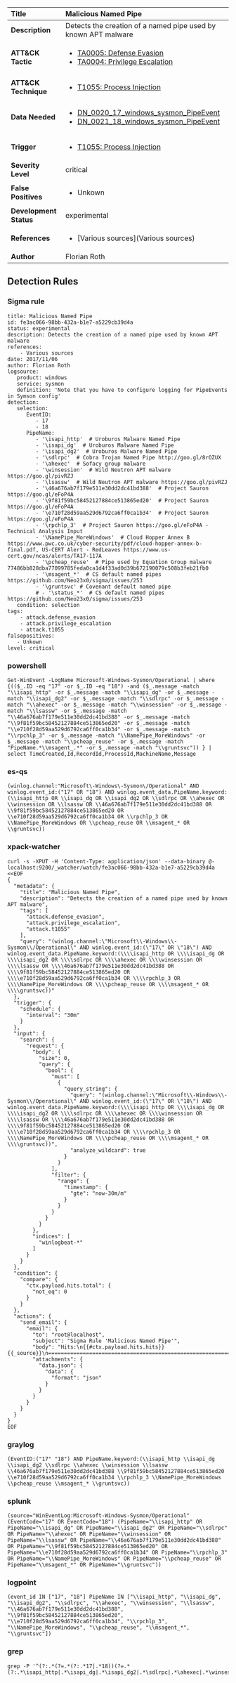 | Title                    | Malicious Named Pipe       |
|:-------------------------|:------------------|
| **Description**          | Detects the creation of a named pipe used by known APT malware |
| **ATT&amp;CK Tactic**    |  <ul><li>[TA0005: Defense Evasion](https://attack.mitre.org/tactics/TA0005)</li><li>[TA0004: Privilege Escalation](https://attack.mitre.org/tactics/TA0004)</li></ul>  |
| **ATT&amp;CK Technique** | <ul><li>[T1055: Process Injection](https://attack.mitre.org/techniques/T1055)</li></ul>  |
| **Data Needed**          | <ul><li>[DN_0020_17_windows_sysmon_PipeEvent](../Data_Needed/DN_0020_17_windows_sysmon_PipeEvent.md)</li><li>[DN_0021_18_windows_sysmon_PipeEvent](../Data_Needed/DN_0021_18_windows_sysmon_PipeEvent.md)</li></ul>  |
| **Trigger**              | <ul><li>[T1055: Process Injection](../Triggers/T1055.md)</li></ul>  |
| **Severity Level**       | critical |
| **False Positives**      | <ul><li>Unkown</li></ul>  |
| **Development Status**   | experimental |
| **References**           | <ul><li>[Various sources](Various sources)</li></ul>  |
| **Author**               | Florian Roth |


## Detection Rules

### Sigma rule

```
title: Malicious Named Pipe
id: fe3ac066-98bb-432a-b1e7-a5229cb39d4a
status: experimental
description: Detects the creation of a named pipe used by known APT malware
references:
    - Various sources
date: 2017/11/06
author: Florian Roth
logsource:
   product: windows
   service: sysmon
   definition: 'Note that you have to configure logging for PipeEvents in Symson config'
detection:
   selection:
      EventID: 
         - 17
         - 18
      PipeName: 
         - '\isapi_http'  # Uroburos Malware Named Pipe
         - '\isapi_dg'  # Uroburos Malware Named Pipe
         - '\isapi_dg2'  # Uroburos Malware Named Pipe
         - '\sdlrpc'  # Cobra Trojan Named Pipe http://goo.gl/8rOZUX
         - '\ahexec'  # Sofacy group malware
         - '\winsession'  # Wild Neutron APT malware https://goo.gl/pivRZJ
         - '\lsassw'  # Wild Neutron APT malware https://goo.gl/pivRZJ
         - '\46a676ab7f179e511e30dd2dc41bd388'  # Project Sauron https://goo.gl/eFoP4A
         - '\9f81f59bc58452127884ce513865ed20'  # Project Sauron https://goo.gl/eFoP4A
         - '\e710f28d59aa529d6792ca6ff0ca1b34'  # Project Sauron https://goo.gl/eFoP4A
         - '\rpchlp_3'  # Project Sauron https://goo.gl/eFoP4A - Technical Analysis Input
         - '\NamePipe_MoreWindows'  # Cloud Hopper Annex B https://www.pwc.co.uk/cyber-security/pdf/cloud-hopper-annex-b-final.pdf, US-CERT Alert - RedLeaves https://www.us-cert.gov/ncas/alerts/TA17-117A
         - '\pcheap_reuse'  # Pipe used by Equation Group malware 77486bb828dba77099785feda0ca1d4f33ad0d39b672190079c508b3feb21fb0
         - '\msagent_*'  # CS default named pipes https://github.com/Neo23x0/sigma/issues/253
         - '\gruntsvc' # Covenant default named pipe
         # - '\status_*'  # CS default named pipes https://github.com/Neo23x0/sigma/issues/253
   condition: selection
tags:
    - attack.defense_evasion
    - attack.privilege_escalation
    - attack.t1055
falsepositives:
   - Unkown
level: critical

```





### powershell
    
```
Get-WinEvent -LogName Microsoft-Windows-Sysmon/Operational | where {(($_.ID -eq "17" -or $_.ID -eq "18") -and ($_.message -match "\\isapi_http" -or $_.message -match "\\isapi_dg" -or $_.message -match "\\isapi_dg2" -or $_.message -match "\\sdlrpc" -or $_.message -match "\\ahexec" -or $_.message -match "\\winsession" -or $_.message -match "\\lsassw" -or $_.message -match "\\46a676ab7f179e511e30dd2dc41bd388" -or $_.message -match "\\9f81f59bc58452127884ce513865ed20" -or $_.message -match "\\e710f28d59aa529d6792ca6ff0ca1b34" -or $_.message -match "\\rpchlp_3" -or $_.message -match "\\NamePipe_MoreWindows" -or $_.message -match "\\pcheap_reuse" -or $_.message -match "PipeName.*\\msagent_.*" -or $_.message -match "\\gruntsvc")) } | select TimeCreated,Id,RecordId,ProcessId,MachineName,Message
```


### es-qs
    
```
(winlog.channel:"Microsoft\-Windows\-Sysmon\/Operational" AND winlog.event_id:("17" OR "18") AND winlog.event_data.PipeName.keyword:(\\isapi_http OR \\isapi_dg OR \\isapi_dg2 OR \\sdlrpc OR \\ahexec OR \\winsession OR \\lsassw OR \\46a676ab7f179e511e30dd2dc41bd388 OR \\9f81f59bc58452127884ce513865ed20 OR \\e710f28d59aa529d6792ca6ff0ca1b34 OR \\rpchlp_3 OR \\NamePipe_MoreWindows OR \\pcheap_reuse OR \\msagent_* OR \\gruntsvc))
```


### xpack-watcher
    
```
curl -s -XPUT -H 'Content-Type: application/json' --data-binary @- localhost:9200/_watcher/watch/fe3ac066-98bb-432a-b1e7-a5229cb39d4a <<EOF
{
  "metadata": {
    "title": "Malicious Named Pipe",
    "description": "Detects the creation of a named pipe used by known APT malware",
    "tags": [
      "attack.defense_evasion",
      "attack.privilege_escalation",
      "attack.t1055"
    ],
    "query": "(winlog.channel:\"Microsoft\\-Windows\\-Sysmon\\/Operational\" AND winlog.event_id:(\"17\" OR \"18\") AND winlog.event_data.PipeName.keyword:(\\\\isapi_http OR \\\\isapi_dg OR \\\\isapi_dg2 OR \\\\sdlrpc OR \\\\ahexec OR \\\\winsession OR \\\\lsassw OR \\\\46a676ab7f179e511e30dd2dc41bd388 OR \\\\9f81f59bc58452127884ce513865ed20 OR \\\\e710f28d59aa529d6792ca6ff0ca1b34 OR \\\\rpchlp_3 OR \\\\NamePipe_MoreWindows OR \\\\pcheap_reuse OR \\\\msagent_* OR \\\\gruntsvc))"
  },
  "trigger": {
    "schedule": {
      "interval": "30m"
    }
  },
  "input": {
    "search": {
      "request": {
        "body": {
          "size": 0,
          "query": {
            "bool": {
              "must": [
                {
                  "query_string": {
                    "query": "(winlog.channel:\"Microsoft\\-Windows\\-Sysmon\\/Operational\" AND winlog.event_id:(\"17\" OR \"18\") AND winlog.event_data.PipeName.keyword:(\\\\isapi_http OR \\\\isapi_dg OR \\\\isapi_dg2 OR \\\\sdlrpc OR \\\\ahexec OR \\\\winsession OR \\\\lsassw OR \\\\46a676ab7f179e511e30dd2dc41bd388 OR \\\\9f81f59bc58452127884ce513865ed20 OR \\\\e710f28d59aa529d6792ca6ff0ca1b34 OR \\\\rpchlp_3 OR \\\\NamePipe_MoreWindows OR \\\\pcheap_reuse OR \\\\msagent_* OR \\\\gruntsvc))",
                    "analyze_wildcard": true
                  }
                }
              ],
              "filter": {
                "range": {
                  "timestamp": {
                    "gte": "now-30m/m"
                  }
                }
              }
            }
          }
        },
        "indices": [
          "winlogbeat-*"
        ]
      }
    }
  },
  "condition": {
    "compare": {
      "ctx.payload.hits.total": {
        "not_eq": 0
      }
    }
  },
  "actions": {
    "send_email": {
      "email": {
        "to": "root@localhost",
        "subject": "Sigma Rule 'Malicious Named Pipe'",
        "body": "Hits:\n{{#ctx.payload.hits.hits}}{{_source}}\n================================================================================\n{{/ctx.payload.hits.hits}}",
        "attachments": {
          "data.json": {
            "data": {
              "format": "json"
            }
          }
        }
      }
    }
  }
}
EOF

```


### graylog
    
```
(EventID:("17" "18") AND PipeName.keyword:(\\isapi_http \\isapi_dg \\isapi_dg2 \\sdlrpc \\ahexec \\winsession \\lsassw \\46a676ab7f179e511e30dd2dc41bd388 \\9f81f59bc58452127884ce513865ed20 \\e710f28d59aa529d6792ca6ff0ca1b34 \\rpchlp_3 \\NamePipe_MoreWindows \\pcheap_reuse \\msagent_* \\gruntsvc))
```


### splunk
    
```
(source="WinEventLog:Microsoft-Windows-Sysmon/Operational" (EventCode="17" OR EventCode="18") (PipeName="\\isapi_http" OR PipeName="\\isapi_dg" OR PipeName="\\isapi_dg2" OR PipeName="\\sdlrpc" OR PipeName="\\ahexec" OR PipeName="\\winsession" OR PipeName="\\lsassw" OR PipeName="\\46a676ab7f179e511e30dd2dc41bd388" OR PipeName="\\9f81f59bc58452127884ce513865ed20" OR PipeName="\\e710f28d59aa529d6792ca6ff0ca1b34" OR PipeName="\\rpchlp_3" OR PipeName="\\NamePipe_MoreWindows" OR PipeName="\\pcheap_reuse" OR PipeName="\\msagent_*" OR PipeName="\\gruntsvc"))
```


### logpoint
    
```
(event_id IN ["17", "18"] PipeName IN ["\\isapi_http", "\\isapi_dg", "\\isapi_dg2", "\\sdlrpc", "\\ahexec", "\\winsession", "\\lsassw", "\\46a676ab7f179e511e30dd2dc41bd388", "\\9f81f59bc58452127884ce513865ed20", "\\e710f28d59aa529d6792ca6ff0ca1b34", "\\rpchlp_3", "\\NamePipe_MoreWindows", "\\pcheap_reuse", "\\msagent_*", "\\gruntsvc"])
```


### grep
    
```
grep -P '^(?:.*(?=.*(?:.*17|.*18))(?=.*(?:.*\isapi_http|.*\isapi_dg|.*\isapi_dg2|.*\sdlrpc|.*\ahexec|.*\winsession|.*\lsassw|.*\46a676ab7f179e511e30dd2dc41bd388|.*\9f81f59bc58452127884ce513865ed20|.*\e710f28d59aa529d6792ca6ff0ca1b34|.*\rpchlp_3|.*\NamePipe_MoreWindows|.*\pcheap_reuse|.*\msagent_.*|.*\gruntsvc)))'
```



